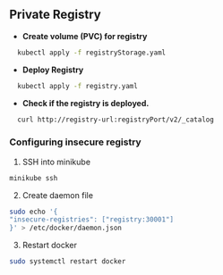 

## Private Registry

- **Create volume (PVC) for registry**

```bash
  kubectl apply -f registryStorage.yaml
```

- **Deploy Registry**
```bash
  kubectl apply -f registry.yaml
```

- **Check if the registry is deployed.** 

```bash
  curl http://registry-url:registryPort/v2/_catalog
```

### Configuring insecure registry

1. SSH into minikube

```bash
minikube ssh
```
2. Create daemon file
```bash
sudo echo '{
"insecure-registries": ["registry:30001"] 
}' > /etc/docker/daemon.json 
```

3. Restart docker
```bash
sudo systemctl restart docker
```

